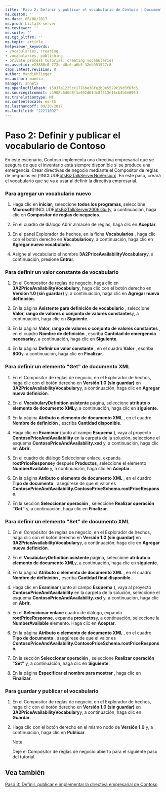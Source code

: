 ```yaml
---
title: 'Paso 2: Definir y publicar el vocabulario de Contoso | Documentos de Microsoft'
ms.custom: ''
ms.date: 06/08/2017
ms.prod: biztalk-server
ms.reviewer: ''
ms.suite: ''
ms.tgt_pltfrm: ''
ms.topic: article
helpviewer_keywords:
- vocabularies, creating
- vocabularies, publishing
- private process tutorial, creating vocabularies
ms.assetid: e23880c0-772c-48c6-a6b5-32eb951527c8
caps.latest.revision: 8
author: MandiOhlinger
ms.author: mandia
manager: anneta
ms.openlocfilehash: 15937a1235cc1776be38fe2b0e5529c19d3f6fd5
ms.sourcegitcommit: cb908c540d8f1a692d01dc8f313e16cb4b4e696d
ms.translationtype: MT
ms.contentlocale: es-ES
ms.lasthandoff: 09/20/2017
ms.locfileid: "22211092"
---
```

# <a name="step-2-defining-and-publishing-the-vocabulary-for-contoso"></a>Paso 2: Definir y publicar el vocabulario de Contoso
En este escenario, Contoso implementa una directiva empresarial que se asegura de que el inventario está siempre disponible si se produce una emergencia. Crear directivas de negocio mediante el Compositor de reglas de negocios en [!INCLUDE[btsBizTalkServerNoVersion](../../includes/btsbiztalkservernoversion-md.md)]. En este paso, creará el vocabulario que se va a usar al definir la directiva empresarial.  
  
### <a name="to-add-a-new-vocabulary"></a>Para agregar un vocabulario nuevo  
  
1.  Haga clic en **iniciar**, seleccione **todos los programas**, seleccione **Microsoft**[!INCLUDE[btsBizTalkServer2006r3ui](../../includes/btsbiztalkserver2006r3ui-md.md)]y, a continuación, haga clic en **Compositor de reglas de negocios**.  
  
2.  En el cuadro de diálogo Abrir almacén de reglas, haga clic en **Aceptar**.  
  
3.  En el panel Explorador de hechos, en la ficha **Vocabularios** , haga clic con el botón derecho en **Vocabularios**y, a continuación, haga clic en **Agregar nuevo vocabulario**.  
  
4.  Asigne al vocabulario el nombre **3A2PriceAvailabilityVocabulary**y, a continuación, presione **Entrar**.  
  
### <a name="to-define-a-constant-vocabulary-value"></a>Para definir un valor constante de vocabulario  
  
1.  En el Compositor de reglas de negocio, haga clic en **3A2PriceAvailabilityVocabulary**, haga clic con el botón derecho en **Versión 1.0 (sin guardar)** y, a continuación, haga clic en **Agregar nueva definición**.  
  
2.  En la página **Asistente para definición de vocabulario** , seleccione **Valor, rango de valores o conjunto de valores constantes**y, a continuación, haga clic en **Siguiente**.  
  
3.  En la página **Valor, rango de valores o conjunto de valores constantes** , en el cuadro **Nombre de definición** , escriba **Cantidad de emergencia necesaria**y, a continuación, haga clic en **Siguiente**.  
  
4.  En la página **Definir un valor constante** , en el cuadro **Valor** , escriba **800**y, a continuación, haga clic en **Finalizar**.  
  
### <a name="to-define-an-xml-document-get-element"></a>Para definir un elemento "Get" de documento XML  
  
1.  En el Compositor de reglas de negocio, en el Explorador de hechos, haga clic con el botón derecho en **Versión 1.0 (sin guardar)** en **3A2PriceAvailabilityVocabulary**y, a continuación, haga clic en **Agregar nueva definición**.  
  
2.  En el **VocabularyDefinition asistente** página, seleccione **atributo o elemento de documento XML**y, a continuación, haga clic en **siguiente**.  
  
3.  En la página **Atributo o elemento de documento XML** , en el cuadro **Nombre de definición** , escriba **Cantidad disponible**.  
  
4.  Haga clic en **Examinar** (junto al campo **Esquema** ), vaya al proyecto **ContosoPriceAndAvailability** en la carpeta de la solución, seleccione el esquema **ContosoPriceAndAvailability.xsd** y, a continuación, haga clic en **Abrir**.  
  
5.  En el cuadro de diálogo Seleccionar enlace, expanda **rootPriceResponse**y después **Productos**, seleccione el elemento **NumberAvailable** y, a continuación, haga clic en **Aceptar**.  
  
6.  En la página **Atributo o elemento de documento XML** , en el cuadro **Tipo de documento** , asegúrese de que el valor es **ContosoPriceAndAvailability.ContosoPriceSchema.rootPriceResponse**.  
  
7.  En la sección **Seleccionar operación** , seleccione **Realizar operación "Get"** y, a continuación, haga clic en **Finalizar**.  
  
### <a name="to-define-an-xml-document-set-element"></a>Para definir un elemento "Set" de documento XML  
  
1.  En el Compositor de reglas de negocio, en el Explorador de hechos, haga clic con el botón derecho en **Versión 1.0 (sin guardar)** en **3A2PriceAvailabilityVocabulary**y, a continuación, haga clic en **Agregar nueva definición**.  
  
2.  En el **VocabularyDefinition asistente** página, seleccione **atributo o elemento de documento XML**y, a continuación, haga clic en **siguiente**.  
  
3.  En la página **Atributo o elemento de documento XML** , en el cuadro **Nombre de definición** , escriba **Cantidad final disponible**.  
  
4.  Haga clic en **Examinar** (junto al campo **Esquema** ), vaya al proyecto **ContosoPriceAndAvailability** en la carpeta de la solución, seleccione el esquema **ContosoPriceAndAvailability.xsd** y, a continuación, haga clic en **Abrir**.  
  
5.  En el **Seleccionar enlace** cuadro de diálogo, expanda **rootPriceResponse**, expanda **productos**y, a continuación, seleccione la **NumberAvailable** elemento. Haga clic en **Aceptar**.  
  
6.  En la página **Atributo o elemento de documento XML** , en el cuadro **Tipo de documento** , asegúrese de que el valor es **ContosoPriceAndAvailability.ContosoPriceSchema.rootPriceResponse**.  
  
7.  En la sección **Seleccionar operación** , seleccione **Realizar operación "Set"** y, a continuación, haga clic en **Siguiente**.  
  
8.  En la página **Especificar el nombre para mostrar** , haga clic en **Finalizar**.  
  
### <a name="to-save-and-publish-the-vocabulary"></a>Para guardar y publicar el vocabulario  
  
1.  En el Compositor de reglas de negocio, en el Explorador de hechos, haga clic con el botón derecho en **Versión 1.0 (sin guardar)** en **3A2PriceAvailabilityVocabulary**y, a continuación, haga clic en **Guardar**.  
  
2.  Haga clic con el botón derecho en el mismo nodo de **Versión 1.0** y, a continuación, haga clic en **Publicar**.  
  
    > [!NOTE]
    >  Deje el Compositor de reglas de negocio abierto para el siguiente paso del tutorial.  
  
## <a name="see-also"></a>Vea también  
 [Paso 3: Definir, publicar e implementar la directiva empresarial de Contoso](../../adapters-and-accelerators/accelerator-rosettanet/step-3-defining-publishing-and-deploying-the-business-policy-for-contoso.md)